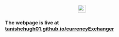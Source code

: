 <div align=center>
<a href="https://wakatime.com/badge/user/2a5dd98b-31e6-45fe-b1a0-e33e97614682/project/390e5441-a72f-43ed-a1be-9950451b8dbf"><img height=25px src="https://wakatime.com/badge/user/2a5dd98b-31e6-45fe-b1a0-e33e97614682/project/390e5441-a72f-43ed-a1be-9950451b8dbf.svg" alt="wakatime"></a>
</div>

<h3>
The webpage is live at <a href="https://tanishchugh01.github.io/currencyExchanger/">tanishchugh01.github.io/currencyExchanger</a>
</h3>